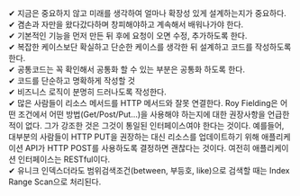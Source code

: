 ✔ 지금은 중요하지 않고 미래를 생각하여 얼마나 확장성 있게 설계하는지가 중요하다.   
✔ 겸손과 자만을 왔다갔다하며 창피해야하고 계속해서 배워나가야 한다.   
✔ 기본적인 기능을 먼저 만든 뒤 후에 요청이 오면 수정, 추가하도록 한다.   
✔ 복잡한 케이스보단 확실하고 단순한 케이스를 생각한 뒤 설계하고 코드를 작성하도록 한다.   
✔ 공통코드는 꼭 확인해서 공통화 할 수 있는 부분은 공통화 하도록 한다.   
✔ 코드를 단순하고 명확하게 작성할 것   
✔ 비즈니스 로직이 분명히 드러나도록 작성한다.   
✔ 많은 사람들이 리소스 메서드를 HTTP 메서드와 잘못 연결한다. 
Roy Fielding은 어떤 조건에서 어떤 방법(Get/Post/Put...)을 사용해야 하는지에 대한 권장사항을 언급한 적이 없다.
그가 강조한 것은 그것이 통일된 인터페이스여야 한다는 것이다.
예를들어, 대부분의 사람들이 HTTP PUT을 권장하는 대신 리소스를 업데이트하기 위해 애플리케이션 API가 HTTP POST를
사용하도록 결정하면 괜찮다는 것이다. 여전히 애플리케이션 인터페이스는 RESTful이다.   
✔ 유니크 인덱스더라도 범위검색조건(between, 부등호, like)으로 검색할 때는 Index Range Scan으로 처리된다.
